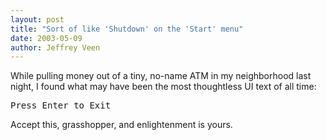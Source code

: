 ```yaml
--- 
layout: post
title: "Sort of like 'Shutdown' on the 'Start' menu"
date: 2003-05-09
author: Jeffrey Veen
---
```

While pulling money out of a tiny, no-name ATM in my neighborhood last night, I found what may have been the most thoughtless UI text of all time:

<pre>Press Enter to Exit</pre>

Accept this, grasshopper, and enlightenment is yours.
&#8203;